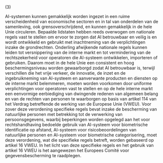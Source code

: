 (3)

AI-systemen kunnen gemakkelijk worden ingezet in een ruime verscheidenheid van economische sectoren en in tal van onderdelen van de samenleving, ook grensoverschrijdend, en kunnen gemakkelijk in de hele Unie circuleren. Bepaalde lidstaten hebben reeds overwogen om nationale regels vast te stellen om ervoor te zorgen dat AI betrouwbaar en veilig is en wordt ontwikkeld en gebruikt met inachtneming van de verplichtingen inzake de grondrechten. Onderling afwijkende nationale regels kunnen leiden tot versnippering van de interne markt en tot vermindering van de rechtszekerheid voor operatoren die AI-systeem ontwikkelen, importeren of gebruiken. Daarom moet in de hele Unie een consistent en hoog beschermingsniveau worden gewaarborgd zodat AI betrouwbaar is, terwijl verschillen die het vrije verkeer, de innovatie, de inzet en de ingebruikneming van AI-systeem en aanverwante producten en diensten op de interne markt belemmeren, moeten worden voorkomen door uniforme verplichtingen voor operatoren vast te stellen en op de hele interne markt een eenvormige eerbiediging van dwingende redenen van algemeen belang en van de rechten van personen te waarborgen op basis van artikel 114 van het Verdrag betreffende de werking van de Europese Unie (VWEU). Voor zover deze verordening specifieke regels bevat inzake de bescherming van natuurlijke personen met betrekking tot de verwerking van persoonsgegevens, waarbij beperkingen worden opgelegd aan het voor rechtshandhaving bedoelde gebruik van AI-systeem voor biometrische identificatie op afstand, AI-systeem voor risicobeoordelingen van natuurlijke personen en AI-systeem voor biometrische categorisering, moet deze verordening, wat die specifieke regels betreft, worden gebaseerd op artikel 16 VWEU. In het licht van deze specifieke regels en het gebruik van artikel 16 VWEU is het aangewezen het Europees Comité voor gegevensbescherming te raadplegen.
